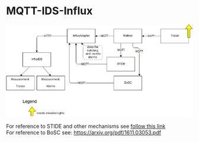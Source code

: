 # MQTT-IDS-Influx




![alt text](https://raw.githubusercontent.com/SiegelDaniel/MQTT-IDS-Influx/master/rsrcs/hierarchy.png)

For reference to STIDE and other mechanisms see [follow this link](https://github.com/siegeldaniel/mqtt-ids)  
For reference to BoSC see: https://arxiv.org/pdf/1611.03053.pdf

